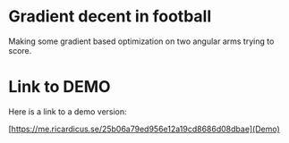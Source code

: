 # Gradient decent in football

Making some gradient based optimization on two angular arms trying to score.

# Link to DEMO

Here is a link to a demo version:

[https://me.ricardicus.se/25b06a79ed956e12a19cd8686d08dbae](Demo)

